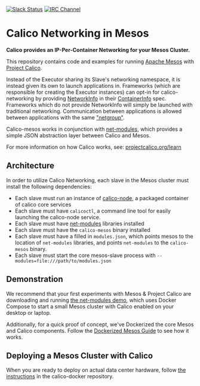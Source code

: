 <!--- master only -->
[![Slack Status](https://calicousers-slackin.herokuapp.com/badge.svg)](https://calicousers-slackin.herokuapp.com)
[![IRC Channel](https://img.shields.io/badge/irc-%23calico-blue.svg)](https://kiwiirc.com/client/irc.freenode.net/#calico)
<!--- end of master only -->

# Calico Networking in Mesos
**Calico provides an IP-Per-Container Networking for your Mesos Cluster.**

This repository contains code and examples for running [Apache Mesos][mesos] with [Project Calico][calico].

Instead of the Executor sharing its Slave's networking namespace, it is instead given its own to launch applications in.  Frameworks (which are responsible for creating the Executor instances) can opt-in for calico-networking by providing [NetworkInfo](https://github.com/apache/mesos/blob/0.25.0-rc1/include/mesos/mesos.proto#L1366) in their [ContainerInfo](https://github.com/apache/mesos/blob/0.25.0-rc1/include/mesos/mesos.proto#L1458) spec. Frameworks which do not provide NetworkInfo will simply be launched with traditional networking. Communication between applications is allowed between applications with the same ["netgroup"](https://github.com/apache/mesos/blob/0.25.0-rc1/include/mesos/mesos.proto#L1389).

Calico-mesos works in conjunction with [net-modules][net-modules], which provides a simple JSON abstraction layer between Calico and Mesos.

For more information on how Calico works, see: [projectcalico.org/learn](http://projectcalico.org/learn) 

## Architecture
In order to utilize Calico Networking, each slave in the Mesos cluster must install the following dependencies:
- Each slave must run an instance of [calico-node](https://github.com/projectcalico/calico-docker#how-does-it-work), a packaged container of calico core services
- Each slave must have `calicoctl`, a command line tool for easily launching the calico-node service.
- Each slave must have [net-modules][net-modules] libraries installed
- Each slave must have the `calico-mesos` binary installed
- Each slave must have a filled in `modules.json`, which points mesos to the location of `net-modules` libraries, and points `net-modules` to the `calico-mesos` binary.
- Each slave must start the core mesos-slave process with `--modules=file:///path/to/modules.json`

## Demonstration
We recommend that your first experiments with Mesos & Project Calico are downloading and running [the net-modules demo][net-modules], which uses Docker Compose to start a small Mesos cluster with Calico enabled on your desktop or laptop.

Additionally, for a quick proof of concept, we've Dockerized the core Mesos and Calico components. Follow the [Dockerized Mesos Guide](https://github.com/projectcalico/calico-docker/tree/master/docs/mesos/DockerizedDeployment.md) to see how it works.

## Deploying a Mesos Cluster with Calico

When you are ready to deploy on actual data center hardware, follow [the instructions](https://github.com/projectcalico/calico-docker/tree/master/docs/mesos) in the calico-docker repository.

[calico]: http://projectcalico.org
[mesos]: https://mesos.apache.org/
[net-modules]: https://github.com/mesosphere/net-modules
[docker]: https://www.docker.com/
